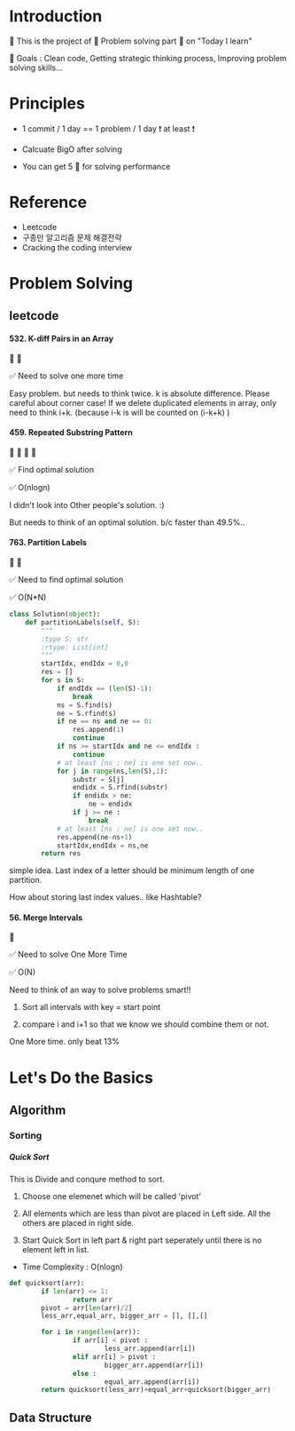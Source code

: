 # Introduction

:speech_balloon: This is the project of :pencil: Problem solving part :pencil: on "Today I learn" 

:speech_balloon: Goals : Clean code, Getting strategic thinking process, Improving problem solving skills...

# Principles

* 1 commit / 1 day == 1 problem / 1 day :heavy_exclamation_mark: at least :heavy_exclamation_mark: 

* Calcuate BigO after solving

* You can get 5 :cherries: for solving performance 

# Reference

- Leetcode
- 구종만 알고리즘 문제 해결전략 
- Cracking the coding interview


# Problem Solving 

## leetcode

#### 532. K-diff Pairs in an Array

:cherries: :cherries:

:white_check_mark: Need to solve one more time

Easy problem. but needs to think twice.
k is absolute difference. Please careful about corner case!
If we delete duplicated elements in array, only need to think i+k.
(because i-k is will be counted on (i-k+k) )


#### 459. Repeated Substring Pattern

:cherries: :cherries: :cherries: :cherries:

:white_check_mark: Find optimal solution

:white_check_mark: O(nlogn)

I didn't look into Other people's solution. :) 

But needs to think of an optimal solution. b/c faster than 49.5%..


#### 763. Partition Labels

:cherries: :cherries:

:white_check_mark: Need to find optimal solution

:white_check_mark: O(N*N)

```python
class Solution(object):
    def partitionLabels(self, S):
        """
        :type S: str
        :rtype: List[int]
        """
        startIdx, endIdx = 0,0
        res = []
        for s in S:
            if endIdx == (len(S)-1):
                break
            ns = S.find(s)
            ne = S.rfind(s)
            if ne == ns and ne == 0:
                res.append(1)
                continue
            if ns >= startIdx and ne <= endIdx : 
                continue
            # at least [ns : ne] is one set now..
            for j in range(ns,len(S),1):
                substr = S[j]
                endidx = S.rfind(substr)
                if endidx > ne:
                    ne = endidx
                if j >= ne :
                    break
            # at least [ns : ne] is one set now..
            res.append(ne-ns+1)
            startIdx,endIdx = ns,ne
        return res
```

simple idea. Last index of a letter should be minimum length of one partition.

How about storing last index values.. like Hashtable? 


#### 56. Merge Intervals

:cherries:

:white_check_mark: Need to solve One More Time

:white_check_mark: O(N)

Need to think of an way to solve problems smart!!

1. Sort all intervals with key = start point

2. compare i and i+1 so that we know we should combine them or not.

One More time. only beat 13% 


# Let's Do the Basics

## Algorithm


### Sorting

##### Quick Sort

This is Divide and conqure method to sort. 

1. Choose one elemenet which will be called 'pivot'

2. All elements which are less than pivot are placed in Left side. All the others are placed in right side.

3. Start Quick Sort in left part & right part seperately until there is no element left in list.

- Time Complexity : O(nlogn)

```python
def quicksort(arr):
        if len(arr) <= 1:
                return arr
        pivot = arr[len(arr)/2]
        less_arr,equal_arr, bigger_arr = [], [],[]

        for i in range(len(arr)):
                if arr[i] < pivot :
                        less_arr.append(arr[i])
                elif arr[i] > pivot :
                        bigger_arr.append(arr[i])
                else :
                        equal_arr.append(arr[i])
        return quicksort(less_arr)+equal_arr+quicksort(bigger_arr)
```

## Data Structure
